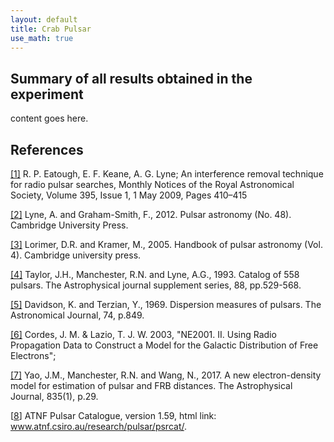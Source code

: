 ```yaml
---
layout: default
title: Crab Pulsar
use_math: true
---
```


## Summary of all results obtained in the experiment

content goes here.


## References

[[1]](#1) R. P. Eatough, E. F. Keane, A. G. Lyne; An interference removal technique for radio pulsar searches, Monthly Notices of the Royal Astronomical Society, Volume 395, Issue 1, 1 May 2009, Pages 410–415

[[2]](#2) Lyne, A. and Graham-Smith, F., 2012. Pulsar astronomy (No. 48). Cambridge University Press.

[[3]](#3) Lorimer, D.R. and Kramer, M., 2005. Handbook of pulsar astronomy (Vol. 4). Cambridge university press.

[[4]](#4) Taylor, J.H., Manchester, R.N. and Lyne, A.G., 1993. Catalog of 558 pulsars. The Astrophysical journal supplement series, 88, pp.529-568.

[[5]](#5) Davidson, K. and Terzian, Y., 1969. Dispersion measures of pulsars. The Astronomical Journal, 74, p.849.

[[6]](#6) Cordes, J. M. & Lazio, T. J. W. 2003, "NE2001. II. Using Radio Propagation Data to Construct a Model for the Galactic Distribution of Free Electrons";

[[7]](#7) Yao, J.M., Manchester, R.N. and Wang, N., 2017. A new electron-density model for estimation of pulsar and FRB distances. The Astrophysical Journal, 835(1), p.29.

[[8](#8)] ATNF Pulsar Catalogue, version 1.59, html link: www.atnf.csiro.au/research/pulsar/psrcat/.